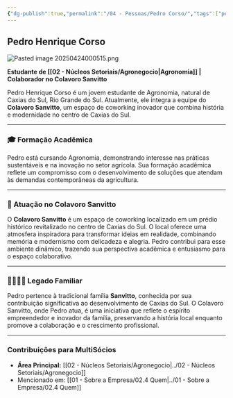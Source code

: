 ```yaml
---
{"dg-publish":true,"permalink":"/04 - Pessoas/Pedro Corso/","tags":["person","profile","agronomia","agronegocio","coworking"],"noteIcon":""}
---
```



## Pedro Henrique Corso

![Pasted image 20250424000515.png](/img/user/Pasted%20image%2020250424000515.png)

**Estudante de [[02 - Núcleos Setoriais/Agronegocio\|Agronomia]] | Colaborador no Colavoro Sanvitto**

Pedro Henrique Corso é um jovem estudante de Agronomia, natural de Caxias do Sul, Rio Grande do Sul. Atualmente, ele integra a equipe do **Colavoro Sanvitto**, um espaço de coworking inovador que combina história e modernidade no centro de Caxias do Sul.

---

### 🎓 Formação Acadêmica

Pedro está cursando Agronomia, demonstrando interesse nas práticas sustentáveis e na inovação no setor agrícola. Sua formação acadêmica reflete um compromisso com o desenvolvimento de soluções que atendam às demandas contemporâneas da agricultura.

---

### 🏢 Atuação no Colavoro Sanvitto

O **Colavoro Sanvitto** é um espaço de coworking localizado em um prédio histórico revitalizado no centro de Caxias do Sul. O local oferece uma atmosfera inspiradora para transformar ideias em realidade, combinando memória e modernismo com delicadeza e alegria. Pedro contribui para esse ambiente dinâmico, trazendo sua perspectiva acadêmica e entusiasmo para o espaço colaborativo.

---

### 👨‍👩‍👧‍👦 Legado Familiar

Pedro pertence à tradicional família **Sanvitto**, conhecida por sua contribuição significativa ao desenvolvimento de Caxias do Sul. O Colavoro Sanvitto, onde Pedro atua, é uma iniciativa que reflete o espírito empreendedor e inovador da família, preservando a história local enquanto promove a colaboração e o crescimento profissional.

---

### Contribuições para MultiSócios
*   **Área Principal:** [[02 - Núcleos Setoriais/Agronegocio\|../02 - Núcleos Setoriais/Agronegocio]]
*   Mencionado em: [[01 - Sobre a Empresa/02.4 Quem\|../01 - Sobre a Empresa/02.4 Quem]]
